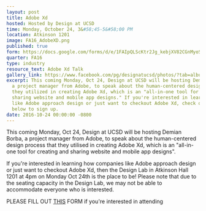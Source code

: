 ```yaml
---
layout: post
title: Adobe Xd
hosted: Hosted by Design at UCSD
time: Monday, October 24, 3&#58;45-5&#58;00 PM
location: Atkinson 1201
image: FA16_AdobeXD.png
published: true
form: https://docs.google.com/forms/d/e/1FAIpQLScKtr2Jg_kebjXV82CGnMyoSgKURlir2fjqqRZ0fbJ9xzh38w/viewform
quarter: FA16
type: industry
resource_text: Adobe Xd Talk
gallery_link: https://www.facebook.com/pg/designatucsd/photos/?tab=album&album_id=1776169535956843
excerpt: This coming Monday, Oct 24, Design at UCSD will be hosting Demian Borba,
  a project manager from Adobe, to speak about the human-centered design process that
  they utilized in creating Adobe Xd, which is an "all-in-one tool for creating and
  sharing website and mobile app designs." If you're interested in learning how companies
  like Adobe approach design or just want to checkout Adobe Xd, check out the form
  below to sign up.
date: 2016-10-24 00:00:00 -0800
---
```

This coming Monday, Oct 24, Design at UCSD will be hosting Demian Borba, a project manager from Adobe, to speak about the human-centered design process that they utilised in creating Adobe Xd, which is an "all-in-one tool for creating and sharing website and mobile app designs".

If you're interested in learning how companies like Adobe approach design or just want to checkout Adobe Xd, then the Design Lab in Atkinson Hall 1201 at 4pm on Monday Oct 24th is the place to be! Please note that due to the seating capacity in the Design Lab, we may not be able to accommodate everyone who is interested. 

PLEASE FILL OUT [THIS](https://docs.google.com/forms/d/e/1FAIpQLScKtr2Jg_kebjXV82CGnMyoSgKURlir2fjqqRZ0fbJ9xzh38w/viewform) FORM if you're interested in attending